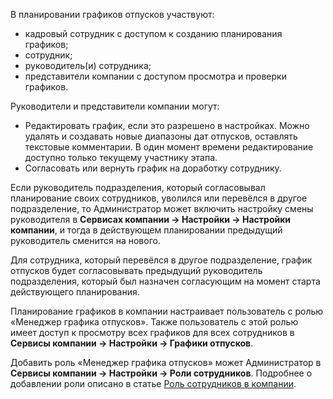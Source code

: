 В планировании графиков отпусков участвуют:

- кадровый сотрудник с доступом к созданию планирования графиков;
- сотрудник;
- руководитель(и) сотрудника;
- представители компании с доступом просмотра и проверки графиков.

Руководители и представители компании могут:

- Редактировать график, если это разрешено в настройках. Можно удалять и создавать новые диапазоны дат отпусков, оставлять текстовые комментарии. В один момент времени редактирование доступно только текущему участнику этапа.
- Согласовать или вернуть график на доработку сотруднику.

<warn>

Если руководитель подразделения, который согласовывал планирование своих сотрудников, уволился или перевёлся в другое подразделение, то Администратор может включить настройку смены руководителя в **Сервисах компании → Настройки → Настройки компании**, и тогда в действующем планировании предыдущий руководитель сменится на нового.

Для сотрудника, который перевёлся в другое подразделение, график отпусков будет согласовывать предыдущий руководитель подразделения, который был назначен согласующим на момент старта действующего планирования.

</warn>

Планирование графиков в компании настраивает пользователь с ролью «Менеджер графика отпусков». Также пользователь с этой ролью имеет доступ к просмотру всех графиков для всех сотрудников в **Сервисы компании → Настройки → Графики отпусков**.

Добавить роль «Менеджер графика отпусков» может Администратор в **Сервисы компании → Настройки → Роли сотрудников**. Подробнее о добавлении роли описано в статье [Роль сотрудников в компании](/ru/admin_actions/settings/groups).